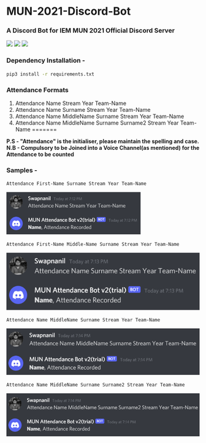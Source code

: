 # MUN-2021-Discord-Bot

### A Discord Bot for IEM MUN 2021 Official Discord Server
<img src="https://img.shields.io/badge/Made%20With-Python-blue"></a>
<img src="https://img.shields.io/badge/Library%20Used-Discord.py-red"></a>
<img src="https://img.shields.io/badge/License-MIT-yellow"></a>

### Dependency Installation - 
```bash
pip3 install -r requirements.txt
```

### Attendance Formats

1. Attendance Name Stream Year Team-Name  
2. Attendance Name Surname Stream Year Team-Name 
3. Attendance Name MiddleName Surname Stream Year Team-Name  
4. Attendance Name MiddleName Surname Surname2 Stream Year Team-Name 
=======

**P.S - "Attendance" is the initialiser, please maintain the spelling and case.**  
**N.B - Compulsory to be Joined into a Voice Channel(as mentioned) for the Attendance to be counted**

### Samples -

```bash
Attendance First-Name Surname Stream Year Team-Name
```  
<img src="assets\N.png" width="350" height="110">

```bash
Attendance First-Name Middle-Name Surname Stream Year Team-Name
```
<img src="assets\NS.png">  

```bash
Attendance Name MiddleName Surname Stream Year Team-Name
```  
<img src="assets\NMS.png">

```bash
Attendance Name MiddleName Surname Surname2 Stream Year Team-Name
```
<img src="assets\NMSS.png">

